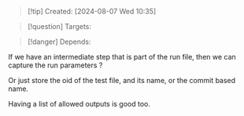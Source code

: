 
>[!tip] Created: [2024-08-07 Wed 10:35]

>[!question] Targets: 

>[!danger] Depends: 

If we have an intermediate step that is part of the run file, then we can capture the run parameters ?

Or just store the oid of the test file, and its name, or the commit based name.

Having a list of allowed outputs is good too.